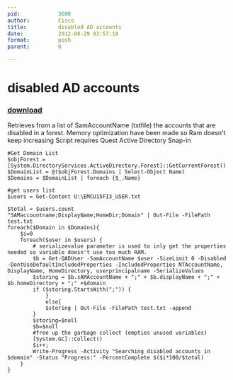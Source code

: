 ```yaml
---
pid:            3600
author:         Cisco
title:          disabled AD accounts
date:           2012-08-29 03:57:18
format:         posh
parent:         0

---
```


# disabled AD accounts

### [download](//scripts/3600.ps1)

Retrieves from a list of SamAccountName (txtfile) the accounts that are disabled in a forest.
Memory optimization have been made so Ram doesn't keep increasing
Script requires Quest Active Directory Snap-in

```posh
#Get Domain List
$objForest = [System.DirectoryServices.ActiveDirectory.Forest]::GetCurrentForest()
$DomainList = @($objForest.Domains | Select-Object Name)
$Domains = $DomainList | foreach {$_.Name}

#get users list
$users = Get-Content U:\EMCU15FI3_USER.txt

$total = $users.count
"SAMaccountname;DisplayName;HomeDir;Domain" | Out-File -FilePath test.txt
foreach($Domain in $Domains){
	$i=0
	foreach($user in $users) {
		# serializevalue parameter is used to inly get the properties needed so variable doesn't use too much RAM.
		$b = Get-QADUser -SamAccountName $user -SizeLimit 0 -Disabled -DontUseDefaultIncludedProperties -IncludedProperties NTAccountName, DisplayName, HomeDirectory, userprincipalname -SerializeValues
		$storing = $b.sAMAccountName + ";" + $b.displayName + ";" + $b.homeDirectory + ";" +$domain
		if ($storing.StartsWith(";")) {
			}
			else{
			$storing | Out-File -FilePath test.txt -append
		}
		$storing=$null
		$b=$null
		#free up the garbage collect (empties unused variables)
		[System.GC]::Collect()
		$i++;
		Write-Progress -Activity "Searching disabled accounts in $domain" -Status "Progress:" -PercentComplete $($i*100/$total)
	}
}
```
